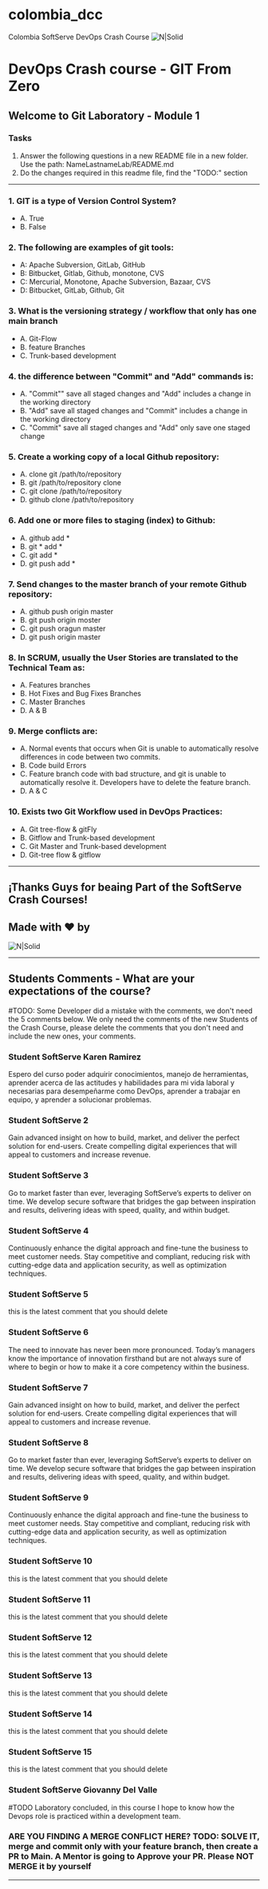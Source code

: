 # colombia_dcc
 Colombia SoftServe DevOps Crash Course
 ![N|Solid](https://media-exp2.licdn.com/dms/image/C4E0BAQEhqEYDn2-LkA/company-logo_100_100/0/1580391093627?e=1663200000&v=beta&t=EO7vueG3ailmZ1RfTbu4knkfQGiqf5LZa1RJ90nt5do)

 # DevOps Crash course -​ GIT From Zero
 ## Welcome to Git Laboratory - Module 1

 ### Tasks
 1. Answer the following questions in a new README file in a new folder. Use the path: NameLastnameLab/README.md
 2. Do the changes required in this readme file, find the "TODO:" section

 ---
 ### 1. GIT is a type of Version Control System?
 - A. True <br>
 - B. False <br>

 ### 2. The following are examples of git tools:
 - A: Apache Subversion, GitLab, GitHub <br>
 - B: Bitbucket, Gitlab, Github, monotone, CVS <br>
 - C: Mercurial, Monotone, Apache Subversion, Bazaar, CVS <br>
 - D: Bitbucket, GitLab, Github, Git <br>

 ### 3. What is the versioning strategy / workflow that only has one main branch
 - A. Git-Flow
 - B. feature Branches
 - C. Trunk-based development 

 ### 4. the difference between "Commit" and "Add" commands is:
 - A. "Commit"" save all staged changes and "Add" includes a change in the working directory
 - B. "Add" save all staged changes and "Commit" includes a change in the working directory
 - C. "Commit" save all staged changes and "Add" only save one staged change

 ### 5. Create a working copy of a local Github repository:
 - A. clone git /path/to/repository
 - B. git /path/to/repository clone 
 - C. git clone /path/to/repository 
 - D. github clone /path/to/repository 

 ### 6. Add one or more files to staging (index) to Github:
 - A. github add *
 - B. git * add * 
 - C. git add * 
 - D. git push add * 

 ### 7. Send changes to the master branch of your remote  Github repository:
 - A. github push origin master
 - B. git push origin moster
 - C. git push oragun master
 - D. git push origin master

 ### 8. In SCRUM, usually the User Stories are translated to the Technical Team as:
 - A. Features branches
 - B. Hot Fixes and Bug Fixes Branches
 - C. Master Branches
 - D. A & B

 ### 9. Merge conflicts are:
 - A. Normal events that occurs when Git is unable to automatically resolve differences in code between two commits.
 - B. Code build Errors
 - C. Feature branch code with bad structure, and git is unable to automatically resolve it. Developers have to delete the feature branch.
 - D. A & C

 ### 10. Exists two Git Workflow used in DevOps Practices:
 - A. Git tree-flow & gitFly
 - B. Gitflow and Trunk-based development 
 - C. Git Master and Trunk-based development 
 - D. Git-tree flow & gitflow 

 ---
 ## ¡Thanks Guys for beaing Part of the SoftServe Crash Courses! 
 ## Made with ❤ by 
 ![N|Solid](https://mms.businesswire.com/media/20211116006314/es/832960/4/SoftServe_Logo_2.jpg)

 ---
## Students Comments - What are your expectations of the course?
#TODO: Some Developer did a mistake with the comments, we don't need the 5 comments below. We only need the comments of the new Students of the Crash Course, please delete the comments that you don't need and include the new ones, your comments.

### Student SoftServe Karen Ramirez
Espero del curso poder adquirir conocimientos, manejo de herramientas, aprender acerca de las actitudes y habilidades para mi vida laboral y necesarias para desempeñarme como DevOps, aprender a trabajar en equipo, y aprender a solucionar problemas.

### Student SoftServe 2
Gain advanced insight on how to build, market, and deliver the perfect solution for end-users. Create compelling digital experiences that will appeal to customers and increase revenue.

### Student SoftServe 3
Go to market faster than ever, leveraging SoftServe’s experts to deliver on time. We develop secure software that bridges the gap between inspiration and results, delivering ideas with speed, quality, and within budget.

### Student SoftServe 4
Continuously enhance the digital approach and fine-tune the business to meet customer needs. Stay competitive and compliant, reducing risk with cutting-edge data and application security, as well as optimization techniques.

### Student SoftServe 5
this is the latest comment that you should delete

### Student SoftServe 6
The need to innovate has never been more pronounced. Today’s managers know the importance of innovation firsthand but are not always sure of where to begin or how to make it a core competency within the business.

### Student SoftServe 7
Gain advanced insight on how to build, market, and deliver the perfect solution for end-users. Create compelling digital experiences that will appeal to customers and increase revenue.

### Student SoftServe 8
Go to market faster than ever, leveraging SoftServe’s experts to deliver on time. We develop secure software that bridges the gap between inspiration and results, delivering ideas with speed, quality, and within budget.

### Student SoftServe 9
Continuously enhance the digital approach and fine-tune the business to meet customer needs. Stay competitive and compliant, reducing risk with cutting-edge data and application security, as well as optimization techniques.

### Student SoftServe 10
this is the latest comment that you should delete 

### Student SoftServe 11
this is the latest comment that you should delete

### Student SoftServe 12
this is the latest comment that you should delete

### Student SoftServe 13
this is the latest comment that you should delete

### Student SoftServe 14
this is the latest comment that you should delete

### Student SoftServe 15
this is the latest comment that you should delete

### Student SoftServe Giovanny Del Valle
#TODO Laboratory concluded, in this course I hope to know how the Devops role is practiced within a development team.

### ARE YOU FINDING A MERGE CONFLICT HERE? TODO: SOLVE IT, merge and commit only with your feature branch, then create a PR to Main. A Mentor is going to Approve your PR. Please NOT MERGE it by yourself
---
